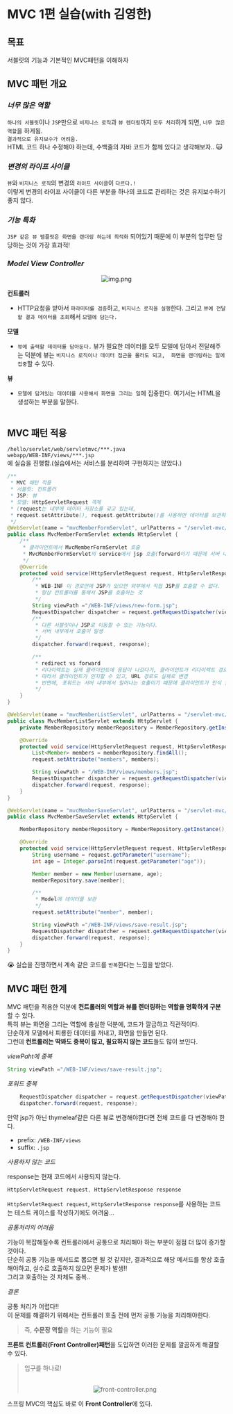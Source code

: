 # MVC 1편 실습(with 김영한)

## 목표
서블릿의 기능과 기본적인 MVC패턴을 이해하자

## MVC 패턴 개요
### *너무 많은 역할*

`하나의 서블릿`이나 `JSP`만으로 `비지니스 로직`과 `뷰 렌더링`까지 `모두 처리`하게 되면, `너무 많은 역할`을 하게됨.<br>
`결과적으로 유지보수가 어려움.`<br>
HTML 코드 하나 수정해야 하는데, 수백줄의 자바 코드가 함께 있다고 생각해보자.. 🙀<br>

### *변경의 라이프 사이클*

`뷰`와 `비지니스 로직`의 변경의 `라이프 사이클`이 `다르다.!`<br>
이렇게 변경의 라이프 사이클이 다른 부분을 하나의 코드로 관리하는 것은 유지보수하기 좋지 않다.

### *기능 특화*

`JSP 같은 뷰 템플릿은 화면을 렌더링 하는데 최적화` 되어있기 때문에 이 부분의 업무만 담당하는 것이 가장 효과적!

### *Model View Controller*
<p align="center">
    <img alt="img.png" src="MVC.png"/>
</p>

**컨트롤러**
* HTTP요청을 받아서 `파라미터를 검증`하고, `비지니스 로직을 실행`한다.
그리고 `뷰에 전달할 결과 데이터를 조회`해서 `모델에 담는다.`<br>

**모델**
* `뷰에 출력할 데이터를 담아둔다.` 
뷰가 필요한 데이터를 모두 모델에 담아서 전달해주는 덕분에 뷰는 `비지니스 로직이나 데이터 접근을 몰라도 되고, 
화면을 렌더링하는 일에 집중`할 수 있다.<br>

**뷰**
* `모델에 담겨있는 데이터를 사용해서 화면을 그리는 일`에 집중한다.
여기서는 HTML을 생성하는 부분을 말한다.<br><br>


## MVC 패턴 적용
`/hello/servlet/web/servletmvc/***.java`<br>
`webapp/WEB-INF/views/***.jsp`<br>
에 실습을 진행함.(실습에서는 서비스를 분리하여 구현하지는 않았다.)

```java
/**
 * MVC 패턴 적용
 * 서블릿: 컨트롤러
 * JSP: 뷰
 * 모델: HttpServletRequest 객체
 * (request는 내부에 데이터 저장소를 갖고 있는데,
 * request.setAttribute(), request.getAttribute()를 사용하면 데이터를 보관하고 조회 가능)
 */
@WebServlet(name = "mvcMemberFormServlet", urlPatterns = "/servlet-mvc/members/new-form")
public class MvcMemberFormServlet extends HttpServlet {
    /**
     * 클라이언트에서 MvcMemberFormServlet 호출
     * MvcMemberFormServlet의 service에서 jsp 호출(forward이기 때문에 서버 내부에서 호출한다.)
     */
    @Override
    protected void service(HttpServletRequest request, HttpServletResponse response) throws ServletException, IOException {
        /**
         * WEB-INF 이 경로안에 JSP가 있으면 외부에서 직접 JSP를 호출할 수 없다.
         * 항상 컨트롤러를 통해서 JSP를 호출하는 것
         */
        String viewPath ="/WEB-INF/views/new-form.jsp";
        RequestDispatcher dispatcher = request.getRequestDispatcher(viewPath);
        /**
         * 다른 서블릿이나 JSP로 이동할 수 있는 기능이다.
         * 서버 내부에서 호출이 발생
         */
        dispatcher.forward(request, response);

        /**
         * redirect vs forward
         * 리다이렉트는 실제 클라이언트에 응답이 나갔다가, 클라이언트가 리다이렉트 경로로 다시 요청한다.
         * 따라서 클라이언트가 인지할 수 있고, URL 경로도 실제로 변경
         * 반면에, 포워드는 서버 내부에서 일어나는 호출이기 때문에 클라이언트가 인식 할 수 없다.
         */
    }
}
```
```java
@WebServlet(name = "mvcMemberListServlet", urlPatterns = "/servlet-mvc/members")
public class MvcMemberListServlet extends HttpServlet {
    private MemberRepository memberRepository = MemberRepository.getInstance();

    @Override
    protected void service(HttpServletRequest request, HttpServletResponse response) throws ServletException, IOException {
        List<Member> members = memberRepository.findAll();
        request.setAttribute("members", members);

        String viewPath = "/WEB-INF/views/members.jsp";
        RequestDispatcher dispatcher = request.getRequestDispatcher(viewPath);
        dispatcher.forward(request, response);
    }
}
```
```java
@WebServlet(name = "mvcMemberSaveServlet", urlPatterns = "/servlet-mvc/members/save")
public class MvcMemberSaveServlet extends HttpServlet {

    MemberRepository memberRepository = MemberRepository.getInstance();

    @Override
    protected void service(HttpServletRequest request, HttpServletResponse response) throws ServletException, IOException {
        String username = request.getParameter("username");
        int age = Integer.parseInt(request.getParameter("age"));

        Member member = new Member(username, age);
        memberRepository.save(member);

        /**
         * Model에 데이터를 보관
         */
        request.setAttribute("member", member);

        String viewPath ="/WEB-INF/views/save-result.jsp";
        RequestDispatcher dispatcher = request.getRequestDispatcher(viewPath);
        dispatcher.forward(request, response);
    }
}
```
😭 실습을 진행하면서 계속 같은 코드를 ```반복```한다는 느낌을 받았다.

## MVC 패턴 한계
MVC 패턴을 적용한 덕분에 **컨트롤러의 역할과 뷰를 렌더링하는 역할을 명확하게 구분**할 수 있다.<br>
특히 뷰는 화면을 그리는 역할에 충실한 덕분에, 코드가 깔금하고 직관적이다.<br>
단순하게 모델에서 피룡한 데이터를 꺼내고, 화면을 만들면 된다. <br>
그런데 **컨트롤러는 딱봐도 중복이 많고, 필요하지 않는 코드**들도 많이 보인다.<br>

*viewPaht에 중복*
```java
String viewPath ="/WEB-INF/views/save-result.jsp";
```

*포워드 중복*

````java
    RequestDispatcher dispatcher = request.getRequestDispatcher(viewPath);
    dispatcher.forward(request, response);
````

만약 jsp가 아닌 thymeleaf같은 다른 뷰로 변경해야한다면 전체 코드를 다 변경해야 한다.
* prefix: `/WEB-INF/views`
* suffix: `.jsp`

*사용하지 않는 코드*

response는 현재 코드에서 사용되지 않는다.
```java
HttpServletRequest request, HttpServletResponse response
```
`HttpServletRequest request`, `HttpServletResponse response`를 사용하는 코드는 테스트 케이스를 작성하기에도 어려움...


*공통처리의 어려움*

기능이 복잡해질수록 컨트롤러에서 공통으로 처리해야 하는 부분이 점점 더 많이 증가할 것이다.<br>
단순히 공통 기능을 메서드로 뽑으면 될 것 같지만, 결과적으로 해당 메서드를 항상 호출 해야하고, 실수로 호출하지 않으면 문제가 발생!!<br>
그리고 호출하는 것 자체도 중복..<br>

*결론*

공통 처리가 어렵다!!<br>
이 문제를 해결하기 위해서는 컨트롤러 호출 전에 먼저 공통 기능을 처리해야한다.<br>
> 즉, **수문장 역할**을 하는 기능이 필요

**프론트 컨트롤러(Front Controller)패턴**을 도입하면 이러한 문제를 깔끔하게 해결할 수 있다.
> 입구를 하나로!<br><br>
> <p align="center"><img alt="front-controller.png" src="front-controller.png"/></p>
스프링 MVC의 핵심도 바로 이 **Front Controller**에 있다.
